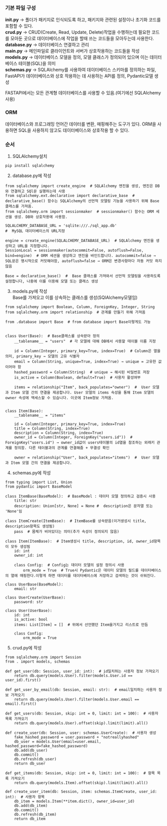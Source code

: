 ### 기본 파일 구성
**__init__.py** → 폴더가 패키지로 인식되도록 하고, 패키지와 관련된 설정이나 초기화 코드를 포함할 수 있다. <br>
**crud.py** → CRUD(Create, Read, Update, Delete)작업을 수행하는데 필요한 코드를 모아둔 곳으로 데이터베이스에 작업을 할때 쓰는 코드들을 모아두는데 사용한다. <br>
**database.py** → 데이터베이스 연결하고 관리 <br>
**main.py** → 메인파일로 클라이언트와 서버가 상호작용하는 코드들을 작성 <br>
**models.py** → 데이터베이스 모델을 정의, 모델 클래스가 정의되어 있으며 이는 데이터베이스 테이블(SQL)을 의미 <br>
**schemas.py** → SQLAlchemy를 사용하여 데이터베이스 스키마를 정의하는 파일, FastAPI가 데이터베이스와 상호 작용하는 데 사용하는 API를 정의, Pydantic모델 생성<br>


FASTAPI에서는 모든 관계형 데이터베이스를 사용할 수 있음.(여기에선 SQLAlchemy사용)

### ORM
데이터베이스와 프로그래밍 언어간 데이터를 변환, 매핑해주는 도구가 있다.
ORM을 사용하면 SQL을 사용하지 않고도 데이터베이스와 상호작용 할 수 있다.


### 순서
1. SQLAlchemy설치
```
pip install sqlalchemy
```

2. database.py에 작성
```
from sqlalchemy import create_engine  # SQLAlchemy 엔진을 생성, 엔진은 DB와 연결하고 SQl문 실행하는데 사용
from sqlalchemy.ext.declarative import declarative_base  # declarative_base() 함수는 SQLAlchemy의 선언적 모델링 기능을 사용하기 위해 Base 클래스를 가져옴.
from sqlalchemy.orm import sessionmaker  # sessionmaker() 함수는 ORM 세션을 생성. DB와 상호작용에 사용함.

SQLALCHEMY_DATABASE_URL = 'sqlite:///./sql_app.db'
#  MySQL 데이터베이스의 URL지정

engine = create_engine(SQLALCHEMY_DATABASE_URL)  # SQLAlchemy 엔진을 생성하고 URL을 지정합니다.
SessionLocal = sessionmaker(autocommit=False, autoflush=False, bind=engine)  # ORM 세션을 생성하고 엔진을 바인드합니다. autocommit=false → SQL문은 명시적으로 커밋해야함, autoflush=false → ORM은 변경사항마다 자동 커밋 하지않음

Base = declarative_base()  #  Base 클래스를 가져와서 선언적 모델링을 사용하도록 설정합니다, 나중에 이를 이용해 모델 또는 클래스 생성
```

3. models.py에 작성 <br>
Base를 가져오고 이를 상속하는 클래스를 생성(SQlAlchemy모델임)
```
from sqlalchemy import Boolean, Column, ForeignKey, Integer, String
from sqlalchemy.orm import relationship  # 관계를 만들기 위해 가져옴

from .database import Base  # from database import Base이렇게도 가능


class User(Base):  # Base클래스를 상속받아 정의
    __tablename__ = "users"  # 각 모델에 대해 DB에서 사용할 테이블 이름 지정

    id = Column(Integer, primary_key=True, index=True)  # Column은 열을 의미, primary_key → 모델의 고유 식별자
    email = Column(String, unique=True, index=True) → unique = 고유한 값이어야 함
    hashed_password = Column(String)  # unique → 해시된 비밀번호 저장
    is_active = Column(Boolean, default=True)  # 사용자 활성여부

    items = relationship("Item", back_populates="owner")  #  User 모델과 Item 모델 간의 연결을 제공합니다. User 모델의 items 속성을 통해 Item 모델의 owner 속성에 액세스할 수 있습니다. 이곳에 Item정보 가져옴.


class Item(Base):
    __tablename__ = "items"

    id = Column(Integer, primary_key=True, index=True)
    title = Column(String, index=True)
    description = Column(String, index=True)
    owner_id = Column(Integer, ForeignKey("users.id"))  #  ForeignKey("users.id") → owner_id값이 users테이블의 id열을 참조하는 외래키 관계를 정의함. 다른 테이블과의 관계를 연결해줌 + 무결성 확인

    owner = relationship("User", back_populates="items")  #  User 모델과 Item 모델 간의 연결을 제공합니다.
```

4. schemas.py에 작성 <br>
```
from typing import List, Union
from pydantic import BaseModel

class ItemBase(BaseModel):  # BaseModel : 데이터 모델 정의하고 검증시 사용
    title: str
    description: Union[str, None] = None #  description은 문자열 또는 'None'임

class ItemCreate(ItemBase):  # ItemBase를 상속받음(이거생성시 title, description항목도 생성됨)
    pass  # 몸체가 비어있다는 의미(추가 속성이 정의되지 않음)

class Item(ItemBase):  # Item생성시 title, description, id, owner_id항목이 모두 생성됨
    id: int
    owner_id: int

    class Config:  # Config는 데이터 모델의 설정 정의시 사용
        orm_mode = True  # True시 Pydantic은 데이터 모델의 필드를 데이터베이스의 열에 매핑한다.이렇게 하면 데이터를 데이터베이스에 저장하고 검색하는 것이 쉬워진다.

class UserBase(BaseModel):
    email: str

class UserCreate(UserBase):
    password: str

class User(UserBase):
    id: int
    is_active: bool
    items: List[Item] = []  # 위에서 선언했던 Item을가지고 리스트로 만듬

    class Config:
        orm_mode = True
```

5. crud.py에 작성 <br>
```
from sqlalchemy.orm import Session
from . import models, schemas

def get_user(db: Session, user_id: int):  # id일치하는 사용자 정보 가져오기
    return db.query(models.User).filter(models.User.id == user_id).first()

def get_user_by_email(db: Session, email: str):  # email일치하는 사용자 정보 가져오기
    return db.query(models.User).filter(models.User.email == email).first()

def get_users(db: Session, skip: int = 0, limit: int = 100):  # 사용자 목록 가져오기
    return db.query(models.User).offset(skip).limit(limit).all()

def create_user(db: Session, user: schemas.UserCreate):  # 사용자 생성
    fake_hashed_password = user.password + "notreallyhashed"
    db_user = models.User(email=user.email, hashed_password=fake_hashed_password)
    db.add(db_user)
    db.commit()
    db.refresh(db_user)
    return db_user

def get_items(db: Session, skip: int = 0, limit: int = 100):  # 항목 목록 가져오기
    return db.query(models.Item).offset(skip).limit(limit).all()

def create_user_item(db: Session, item: schemas.ItemCreate, user_id: int):  # 사용자 항목 
    db_item = models.Item(**item.dict(), owner_id=user_id)
    db.add(db_item)
    db.commit()
    db.refresh(db_item)
    return db_item
```
